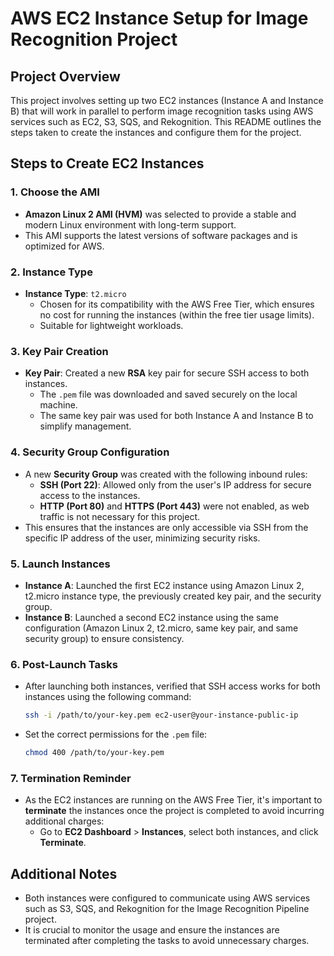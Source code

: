 # AWS EC2 Instance Setup for Image Recognition Project

## Project Overview
This project involves setting up two EC2 instances (Instance A and Instance B) that will work in parallel to perform image recognition tasks using AWS services such as EC2, S3, SQS, and Rekognition. This README outlines the steps taken to create the instances and configure them for the project.

## Steps to Create EC2 Instances

### 1. **Choose the AMI**
   - **Amazon Linux 2 AMI (HVM)** was selected to provide a stable and modern Linux environment with long-term support.
   - This AMI supports the latest versions of software packages and is optimized for AWS.

### 2. **Instance Type**
   - **Instance Type**: `t2.micro`
     - Chosen for its compatibility with the AWS Free Tier, which ensures no cost for running the instances (within the free tier usage limits).
     - Suitable for lightweight workloads.

### 3. **Key Pair Creation**
   - **Key Pair**: Created a new **RSA** key pair for secure SSH access to both instances.
     - The `.pem` file was downloaded and saved securely on the local machine.
     - The same key pair was used for both Instance A and Instance B to simplify management.

### 4. **Security Group Configuration**
   - A new **Security Group** was created with the following inbound rules:
     - **SSH (Port 22)**: Allowed only from the user's IP address for secure access to the instances.
     - **HTTP (Port 80)** and **HTTPS (Port 443)** were not enabled, as web traffic is not necessary for this project.
   - This ensures that the instances are only accessible via SSH from the specific IP address of the user, minimizing security risks.

### 5. **Launch Instances**
   - **Instance A**: Launched the first EC2 instance using Amazon Linux 2, t2.micro instance type, the previously created key pair, and the security group.
   - **Instance B**: Launched a second EC2 instance using the same configuration (Amazon Linux 2, t2.micro, same key pair, and same security group) to ensure consistency.

### 6. **Post-Launch Tasks**
   - After launching both instances, verified that SSH access works for both instances using the following command:
     ```bash
     ssh -i /path/to/your-key.pem ec2-user@your-instance-public-ip
     ```
   - Set the correct permissions for the `.pem` file:
     ```bash
     chmod 400 /path/to/your-key.pem
     ```

### 7. **Termination Reminder**
   - As the EC2 instances are running on the AWS Free Tier, it's important to **terminate** the instances once the project is completed to avoid incurring additional charges:
     - Go to **EC2 Dashboard** > **Instances**, select both instances, and click **Terminate**.

## Additional Notes
- Both instances were configured to communicate using AWS services such as S3, SQS, and Rekognition for the Image Recognition Pipeline project.
- It is crucial to monitor the usage and ensure the instances are terminated after completing the tasks to avoid unnecessary charges.
